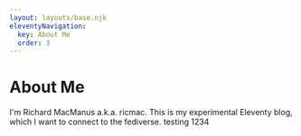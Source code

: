 ```yaml
---
layout: layouts/base.njk
eleventyNavigation:
  key: About Me
  order: 3
---
```

# About Me

I'm Richard MacManus a.k.a. ricmac. This is my experimental Eleventy blog, which I want to connect to the fediverse. testing 1234
